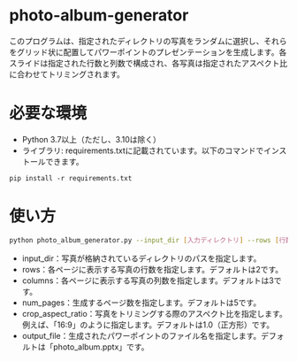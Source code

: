 # photo-album-generator
このプログラムは、指定されたディレクトリの写真をランダムに選択し、それらをグリッド状に配置してパワーポイントのプレゼンテーションを生成します。各スライドは指定された行数と列数で構成され、各写真は指定されたアスペクト比に合わせてトリミングされます。

# 必要な環境
- Python 3.7以上（ただし、3.10は除く）
- ライブラリ: requirements.txtに記載されています。以下のコマンドでインストールできます。

```
pip install -r requirements.txt
```

# 使い方

```sh
python photo_album_generator.py --input_dir [入力ディレクトリ] --rows [行数] --columns [列数] --num_pages [ページ数] --crop_aspect_ratio [トリミングするアスペクト比] --output_file [出力ファイル名]
```

- input_dir：写真が格納されているディレクトリのパスを指定します。
- rows：各ページに表示する写真の行数を指定します。デフォルトは2です。
- columns：各ページに表示する写真の列数を指定します。デフォルトは3です。
- num_pages：生成するページ数を指定します。デフォルトは5です。
- crop_aspect_ratio：写真をトリミングする際のアスペクト比を指定します。例えば、「16:9」のように指定します。デフォルトは1.0（正方形）です。
- output_file：生成されたパワーポイントのファイル名を指定します。デフォルトは「photo_album.pptx」です。